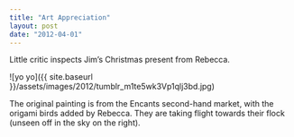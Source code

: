 ```yaml
---
title: "Art Appreciation"
layout: post
date: "2012-04-01"
---
```


Little critic inspects Jim’s Christmas present from Rebecca.

![yo yo]({{ site.baseurl }}/assets/images/2012/tumblr_m1te5wk3Vp1qlj3bd.jpg)

The original painting is from the Encants second-hand market, with the origami birds added by Rebecca. They are taking flight towards their flock (unseen off in the sky on the right).
